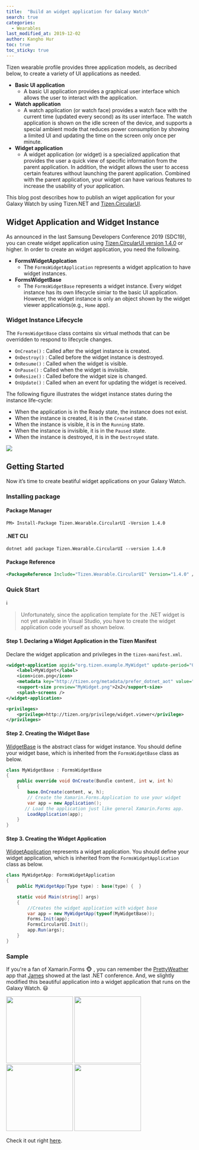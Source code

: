 ```yaml
---
title:  "Build an widget application for Galaxy Watch"
search: true
categories:
  - Wearables
last_modified_at: 2019-12-02
author: Kangho Hur
toc: true
toc_sticky: true
---
```


Tizen wearable profile provides three application models, as decribed below, to create a variety of UI applications as needed.

- **Basic UI application**
  - A basic UI application provides a graphical user interface which allows the user to interact with the application.
- **Watch application**
  - A watch application (or watch face) provides a watch face with the current time (updated every second) as its user interface. The watch application is shown on the idle screen of the device, and supports a special ambient mode that reduces power consumption by showing a limited UI and updating the time on the screen only once per minute.
- **Widget application**
  - A widget application (or widget) is a specialized application that provides the user a quick view of specific information from the parent application. In addition, the widget allows the user to access certain features without launching the parent application. Combined with the parent application, your widget can have various features to increase the usability of your application.

This blog post describes how to publish an wiget application for your Galaxy Watch by using Tizen.NET and [Tizen.CircularUI](https://github.com/Samsung/Tizen.CircularUI).

## Widget Application and Widget Instance

As announced in the last Samsung Developers Conference 2019 (SDC19), you can create widget application using [Tizen.CircularUI version 1.4.0](https://www.nuget.org/packages/Tizen.Wearable.CircularUI/1.4.0) or higher.
In order to create an widget application, you need the following.

 - **FormsWidgetApplcation**
   - The `FormsWidgetApplication` represents a widget application to have widget instances.
 - **FormsWidgetBase**
   - The `FormsWidgetBase` represents a widget instance. Every widget instance has its own lifecycle simiar to the basic UI application. However, the widget instance is only an object shown by the widget viewer applications(e.g., `Home` app). 

### Widget Instance Lifecycle

The `FormsWidgetBase` class contains six virtual methods that can be overridden to respond to lifecycle changes.
 - `OnCreate()` : Called after the widget instance is created.
 - `OnDestroy()` : Called before the widget instance is destroyed.
 - `OnResume()` : Called when the widget is visible.
 - `OnPause()` : Called when the widget is invisible.
 - `OnResize()` : Called before the widget size is changed.
 - `OnUpdate()` : Called when an event for updating the widget is received.

The following figure illustrates the widget instance states during the instance life-cycle:
 - When the application is in the Ready state, the instance does not exist.
 - When the instance is created, it is in the `Created` state.
 - When the instance is visible, it is in the `Running` state.
 - When the instance is invisible, it is in the `Paused` state.
 - When the instance is destroyed, it is in the `Destroyed` state.

<img src="https://user-images.githubusercontent.com/1029134/69931572-1fc43f80-150b-11ea-96ec-a0e4532f1e4d.png">

## Getting Started
Now it’s time to create beatiful widget applications on your Galaxy Watch.

### Installing package 
#### Package Manager
```
PM> Install-Package Tizen.Wearable.CircularUI -Version 1.4.0
```
#### .NET CLI
```
dotnet add package Tizen.Wearable.CircularUI --version 1.4.0
```
#### Package Reference
```xml
<PackageReference Include="Tizen.Wearable.CircularUI" Version="1.4.0" />
```

### Quick Start
ℹ️ 
> Unfortunately, since the application template for the .NET widget is not yet available in Visual Studio, you have to create the widget application code yourself as shown below.

#### Step 1. Declaring a Widget Application in the Tizen Manifest
Declare the widget application and privileges in the `tizen-manifest.xml`.
```xml
<widget-application appid="org.tizen.example.MyWidget" update-period="0" exec="MyWidget.dll" type="dotnet">
    <label>MyWidget</label>
    <icon>icon.png</icon>
    <metadata key="http://tizen.org/metadata/prefer_dotnet_aot" value="true" />
    <support-size preview="MyWidget.png">2x2</support-size>
    <splash-screens />
</widget-application>

<privileges>
    <privilege>http://tizen.org/privilege/widget.viewer</privilege>
</privileges>
```

#### Step 2. Creating the Widget Base
[WidgetBase](https://samsung.github.io/TizenFX/latest/api/Tizen.Applications.WidgetBase.html) is the abstract class for widget instance. You should define your widget base, which is inherited from the ```FormsWidgetBase``` class as below. 
```cs
class MyWidgetBase : FormsWidgetBase
{
    public override void OnCreate(Bundle content, int w, int h)
    {
        base.OnCreate(content, w, h);
        // Create the Xamarin.Forms.Application to use your widget
        var app = new Application(); 
       // Load the application just like general Xamarin.Forms app.
        LoadApplication(app);
    }
}
```

#### Step 3. Creating the Widget Application
[WidgetApplication](https://samsung.github.io/TizenFX/latest/api/Tizen.Applications.WidgetApplication.html) represents a widget application. You should define your widget application, which is inherited from the ```FormsWidgetApplication``` class as below. 
```cs
class MyWidgetApp: FormsWidgetApplication
{
    public MyWidgetApp(Type type) : base(type) {  }

    static void Main(string[] args)
    {
        //Creates the widget application with widget base
        var app = new MyWidgetApp(typeof(MyWidgetBase));
        Forms.Init(app);
        FormsCircularUI.Init();
        app.Run(args);
    }
}
```

### Sample
If you're a fan of Xamarin.Forms :monkey_face: , you can remember the [PrettyWeather](https://github.com/jamesmontemagno/app-pretty-weather) app that [James](https://github.com/jamesmontemagno/) showed at the last .NET conference.
And, we slightly modified this beautiful application into a widget application that runs on the Galaxy Watch. :smiley:

<img src="https://github.com/rookiejava/sdc2019-tizen-net/raw/master/demo/GalaxyWatch/PrettyWeatherWidget/Screen_SanJose.png" width="180" /> <img src="https://github.com/rookiejava/sdc2019-tizen-net/raw/master/demo/GalaxyWatch/PrettyWeatherWidget/Screen_Seoul.png" width="180" /> <img src="https://github.com/rookiejava/sdc2019-tizen-net/raw/master/demo/GalaxyWatch/PrettyWeatherWidget/Screen_Boston.png" width="180" /> <img src="https://github.com/rookiejava/sdc2019-tizen-net/raw/master/demo/GalaxyWatch/PrettyWeatherWidget/Screen_CityList.png" width="180" />

Check it out right [here](https://github.com/rookiejava/sdc2019-tizen-net/tree/master/demo/GalaxyWatch/PrettyWeatherWidget).
